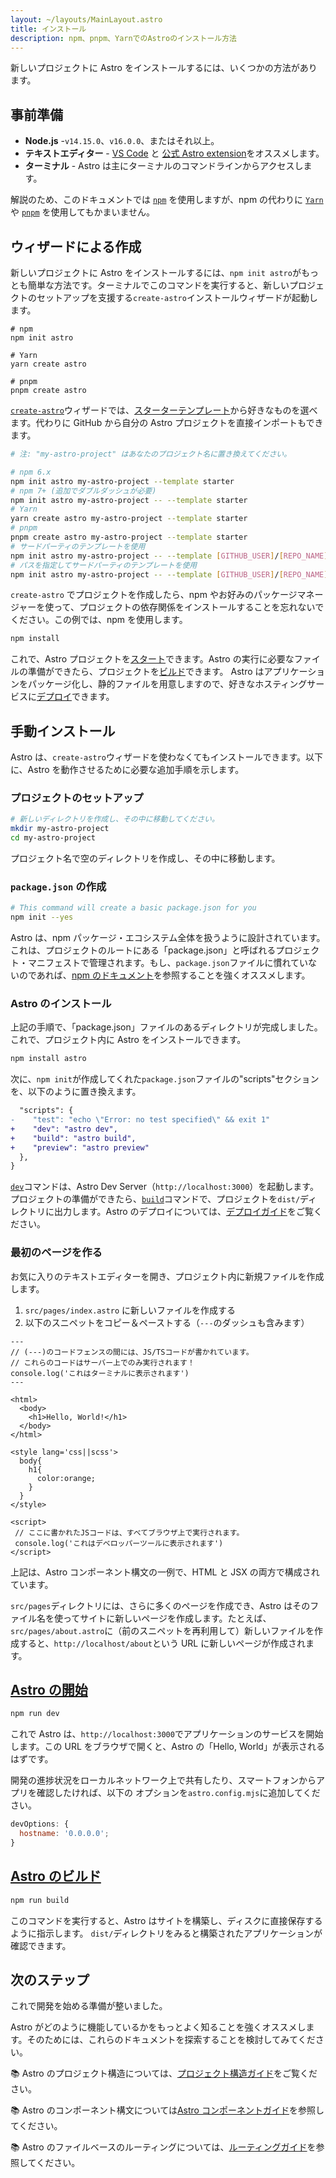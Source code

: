 ```yaml
---
layout: ~/layouts/MainLayout.astro
title: インストール
description: npm、pnpm、YarnでのAstroのインストール方法
---
```


新しいプロジェクトに Astro をインストールするには、いくつかの方法があります。

## 事前準備

- **Node.js** -`v14.15.0`、`v16.0.0`、またはそれ以上。
- **テキストエディター** - [VS Code](https://code.visualstudio.com/) と [公式 Astro extension](https://marketplace.visualstudio.com/items?itemName=astro-build.astro-vscode)をオススメします。
- **ターミナル** - Astro は主にターミナルのコマンドラインからアクセスします。

解説のため、このドキュメントでは [`npm`](https://www.npmjs.com/) を使用しますが、npm の代わりに [`Yarn`](https://yarnpkg.com/) や [`pnpm`](https://pnpm.io/) を使用してもかまいません。

## ウィザードによる作成

新しいプロジェクトに Astro をインストールするには、`npm init astro`がもっとも簡単な方法です。ターミナルでこのコマンドを実行すると、新しいプロジェクトのセットアップを支援する`create-astro`インストールウィザードが起動します。

```shell
# npm
npm init astro

# Yarn
yarn create astro

# pnpm
pnpm create astro
```

[`create-astro`](https://github.com/withastro/astro/tree/main/packages/create-astro)ウィザードでは、[スターターテンプレート](https://github.com/withastro/astro/tree/main/examples)から好きなものを選べます。代わりに GitHub から自分の Astro プロジェクトを直接インポートもできます。

```bash
# 注: "my-astro-project" はあなたのプロジェクト名に置き換えてください。

# npm 6.x
npm init astro my-astro-project --template starter
# npm 7+ (追加でダブルダッシュが必要)
npm init astro my-astro-project -- --template starter
# Yarn
yarn create astro my-astro-project --template starter
# pnpm
pnpm create astro my-astro-project --template starter
# サードパーティのテンプレートを使用
npm init astro my-astro-project -- --template [GITHUB_USER]/[REPO_NAME]
# パスを指定してサードパーティのテンプレートを使用
npm init astro my-astro-project -- --template [GITHUB_USER]/[REPO_NAME]/path/to/template
```

`create-astro` でプロジェクトを作成したら、npm やお好みのパッケージマネージャーを使って、プロジェクトの依存関係をインストールすることを忘れないでください。この例では、npm を使用します。

```bash
npm install
```

これで、Astro プロジェクトを[スタート](#astro-の開始)できます。Astro の実行に必要なファイルの準備ができたら、プロジェクトを[ビルド](#astro-のビルド)できます。 Astro はアプリケーションをパッケージ化し、静的ファイルを用意しますので、好きなホスティングサービスに[デプロイ](/guides/deploy)できます。

## 手動インストール

Astro は、`create-astro`ウィザードを使わなくてもインストールできます。以下に、Astro を動作させるために必要な追加手順を示します。

### プロジェクトのセットアップ

```bash
# 新しいディレクトリを作成し、その中に移動してください。
mkdir my-astro-project
cd my-astro-project
```

プロジェクト名で空のディレクトリを作成し、その中に移動します。

### `package.json` の作成

```bash
# This command will create a basic package.json for you
npm init --yes
```

Astro は、npm パッケージ・エコシステム全体を扱うように設計されています。
これは、プロジェクトのルートにある「package.json」と呼ばれるプロジェクト・マニフェストで管理されます。もし、`package.json`ファイルに慣れていないのであれば、[npm のドキュメント](https://docs.npmjs.com/creating-a-package-json-file)を参照することを強くオススメします。

### Astro のインストール

上記の手順で、「package.json」ファイルのあるディレクトリが完成しました。これで、プロジェクト内に Astro をインストールできます。

```bash
npm install astro
```

次に、`npm init`が作成してくれた`package.json`ファイルの"scripts"セクションを、以下のように置き換えます。

```diff
  "scripts": {
-    "test": "echo \"Error: no test specified\" && exit 1"
+    "dev": "astro dev",
+    "build": "astro build",
+    "preview": "astro preview"
  },
}
```

[`dev`](#astro-の開始)コマンドは、Astro Dev Server（`http://localhost:3000`）を起動します。プロジェクトの準備ができたら、[`build`](#astro-のビルド)コマンドで、プロジェクトを`dist/`ディレクトリに出力します。Astro のデプロイについては、[デプロイガイド](/guides/deploy)をご覧ください。

### 最初のページを作る

お気に入りのテキストエディターを開き、プロジェクト内に新規ファイルを作成します。

1. `src/pages/index.astro` に新しいファイルを作成する
2. 以下のスニペットをコピー＆ペーストする（`---`のダッシュも含みます）

```astro
---
// (---)のコードフェンスの間には、JS/TSコードが書かれています。
// これらのコードはサーバー上でのみ実行されます！
console.log('これはターミナルに表示されます')
---

<html>
  <body>
    <h1>Hello, World!</h1>
  </body>
</html>

<style lang='css||scss'>
  body{
    h1{
      color:orange;
    }
  }
</style>

<script>
 // ここに書かれたJSコードは、すべてブラウザ上で実行されます。
 console.log('これはデベロッパーツールに表示されます')
</script>
```

上記は、Astro コンポーネント構文の一例で、HTML と JSX の両方で構成されています。

`src/pages`ディレクトリには、さらに多くのページを作成でき、Astro はそのファイル名を使ってサイトに新しいページを作成します。たとえば、`src/pages/about.astro`に（前のスニペットを再利用して）新しいファイルを作成すると、`http://localhost/about`という URL に新しいページが作成されます。

## [Astro の開始](#astro-の開始)

```bash
npm run dev
```

これで Astro は、`http://localhost:3000`でアプリケーションのサービスを開始します。この URL をブラウザで開くと、Astro の「Hello, World」が表示されるはずです。

開発の進捗状況をローカルネットワーク上で共有したり、スマートフォンからアプリを確認したければ、以下の オプションを`astro.config.mjs`に追加してください。

```js
devOptions: {
  hostname: '0.0.0.0';
}
```

## [Astro のビルド](#astro-のビルド)

```bash
npm run build
```

このコマンドを実行すると、Astro はサイトを構築し、ディスクに直接保存するように指示します。
`dist/`ディレクトリをみると構築されたアプリケーションが確認できます。

## 次のステップ

これで開発を始める準備が整いました。

Astro がどのように機能しているかをもっとよく知ることを強くオススメします。そのためには、これらのドキュメントを探索することを検討してみてください。

📚 Astro のプロジェクト構造については、[プロジェクト構造ガイド](/ja/core-concepts/project-structure)をご覧ください。

📚 Astro のコンポーネント構文については[Astro コンポーネントガイド](/core-concepts/astro-components)を参照してください。

📚 Astro のファイルベースのルーティングについては、[ルーティングガイド](/core-concepts/astro-pages)を参照してください。
